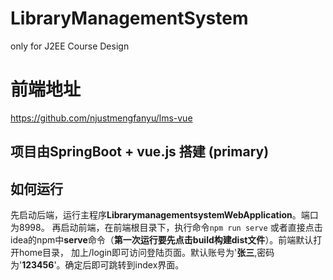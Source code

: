 # LibraryManagementSystem
only for J2EE Course Design

# 前端地址
https://github.com/njustmengfanyu/lms-vue

## 项目由SpringBoot + vue.js 搭建 (primary)

## 如何运行

先启动后端，运行主程序**LibrarymanagementsystemWebApplication**。端口为8998。
再启动前端，在前端根目录下，执行命令<code>npm run serve</code>
或者直接点击idea的npm中**serve**命令（**第一次运行要先点击build构建dist文件**）。前端默认打开home目录，
加上/login即可访问登陆页面。默认账号为'**张三**,密码为'**123456**'。确定后即可跳转到index界面。
